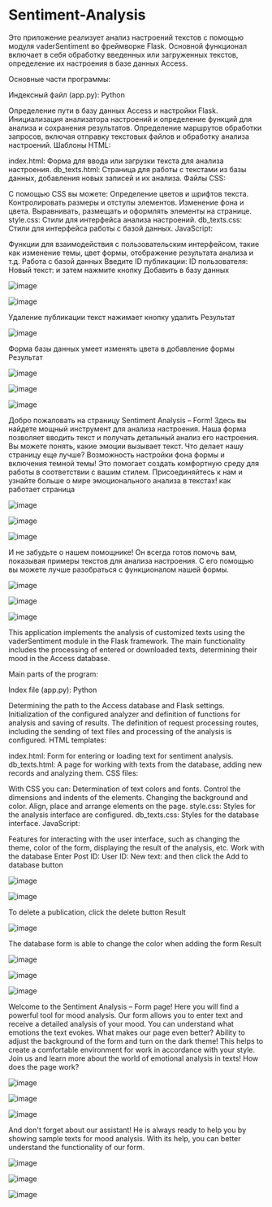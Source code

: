 # Sentiment-Analysis


Это приложение реализует анализ настроений текстов с помощью модуля vaderSentiment во фреймворке Flask. Основной функционал включает в себя обработку введенных или загруженных текстов, определение их настроения в базе данных Access.

Основные части программы:

Индексный файл (app.py):
Python 

Определение пути в базу данных Access и настройки Flask.
Инициализация анализатора настроений и определение функций для анализа и сохранения результатов.
Определение маршрутов обработки запросов, включая отправку текстовых файлов и обработку анализа настроений.
Шаблоны HTML:

index.html: Форма для ввода или загрузки текста для анализа настроения.
db_texts.html: Страница для работы с текстами из базы данных, добавления новых записей и их анализа.
Файлы CSS:

С помощью CSS вы можете:
Определение цветов и шрифтов текста.
Контролировать размеры и отступы элементов.
Изменение фона и цвета.
Выравнивать, размещать и оформлять элементы на странице.
style.css: Стили для интерфейса анализа настроений.
db_texts.css: Стили для интерфейса работы с базой данных.
JavaScript:



Функции для взаимодействия с пользовательским интерфейсом, такие как изменение темы, цвет формы, отображение результата анализа и т.д.
Работа с базой данных
Введите 
ID публикации:
ID пользователя:
Новый текст:
и затем нажмите кнопку Добавить в базу данных

![image](https://github.com/YuraGolinsky/Sentiment-Analysis/assets/134283897/45e5aeec-2415-4ef1-b9a8-90d3791bdaf5)

![image](https://github.com/YuraGolinsky/Sentiment-Analysis/assets/134283897/2e0e085c-e902-4be0-97ea-d1b1fe945167)

Удаление публикации текст нажимает кнопку удалить
Результат

![image](https://github.com/YuraGolinsky/Sentiment-Analysis/assets/134283897/a2b43012-ac8c-427f-b022-d676b02e49e8)

Форма базы данных умеет изменять цвета в добавление формы
Результат

![image](https://github.com/YuraGolinsky/Sentiment-Analysis/assets/134283897/083ad2fa-3605-4b57-be76-90b11275b338)

![image](https://github.com/YuraGolinsky/Sentiment-Analysis/assets/134283897/af5f97a8-0e2a-48b2-ae4f-081cc404e8c4)

![image](https://github.com/YuraGolinsky/Sentiment-Analysis/assets/134283897/04637810-4c07-4845-ae46-a80361cc98ac)


Добро пожаловать на страницу Sentiment Analysis – Form!
Здесь вы найдете мощный инструмент для анализа настроения. Наша форма позволяет вводить текст и получать детальный анализ его настроения. Вы можете понять, какие эмоции вызывает текст.
Что делает нашу страницу еще лучше? Возможность настройки фона формы и включения темной темы! Это помогает создать комфортную среду для работы в соответствии с вашим стилем.
Присоединяйтесь к нам и узнайте больше о мире эмоционального анализа в текстах!
как работает страница

![image](https://github.com/YuraGolinsky/Sentiment-Analysis/assets/134283897/e5425edc-fd35-4c7d-a8b1-86c60e46cfe2)

![image](https://github.com/YuraGolinsky/Sentiment-Analysis/assets/134283897/a505b61e-457b-4564-8676-7a1bfad8b596)

![image](https://github.com/YuraGolinsky/Sentiment-Analysis/assets/134283897/ccb29295-2c20-468d-ad81-e178ee66812c)



И не забудьте о нашем помощнике! Он всегда готов помочь вам, показывая примеры текстов для анализа настроения. С его помощью вы можете лучше разобраться с функционалом нашей формы.

![image](https://github.com/YuraGolinsky/Sentiment-Analysis/assets/134283897/08defc17-27fc-4e11-be3f-6cc641a46c95)

![image](https://github.com/YuraGolinsky/Sentiment-Analysis/assets/134283897/798a6c55-33c2-41d0-b4cd-d21268b8126e)

![image](https://github.com/YuraGolinsky/Sentiment-Analysis/assets/134283897/3943a74d-6621-421b-8d87-3e43a9e56f16)

















This application implements the analysis of customized texts using the vaderSentiment module in the Flask framework. The main functionality includes the processing of entered or downloaded texts, determining their mood in the Access database.

Main parts of the program:

Index file (app.py):
Python 

Determining the path to the Access database and Flask settings.
Initialization of the configured analyzer and definition of functions for analysis and saving of results.
The definition of request processing routes, including the sending of text files and processing of the analysis is configured.
HTML templates:

index.html: Form for entering or loading text for sentiment analysis.
db_texts.html: A page for working with texts from the database, adding new records and analyzing them.
CSS files:

With CSS you can:
Determination of text colors and fonts.
Control the dimensions and indents of the elements.
Changing the background and color.
Align, place and arrange elements on the page.
style.css: Styles for the analysis interface are configured.
db_texts.css: Styles for the database interface.
JavaScript:



Features for interacting with the user interface, such as changing the theme, color of the form, displaying the result of the analysis, etc.
Work with the database
Enter 
Post ID:
User ID:
New text:
and then click the Add to database button

![image](https://github.com/YuraGolinsky/Sentiment-Analysis/assets/134283897/45e5aeec-2415-4ef1-b9a8-90d3791bdaf5)

![image](https://github.com/YuraGolinsky/Sentiment-Analysis/assets/134283897/2e0e085c-e902-4be0-97ea-d1b1fe945167)

To delete a publication, click the delete button
Result

![image](https://github.com/YuraGolinsky/Sentiment-Analysis/assets/134283897/a2b43012-ac8c-427f-b022-d676b02e49e8)

The database form is able to change the color when adding the form
Result

![image](https://github.com/YuraGolinsky/Sentiment-Analysis/assets/134283897/083ad2fa-3605-4b57-be76-90b11275b338)

![image](https://github.com/YuraGolinsky/Sentiment-Analysis/assets/134283897/af5f97a8-0e2a-48b2-ae4f-081cc404e8c4)

![image](https://github.com/YuraGolinsky/Sentiment-Analysis/assets/134283897/04637810-4c07-4845-ae46-a80361cc98ac)


Welcome to the Sentiment Analysis – Form page!
Here you will find a powerful tool for mood analysis. Our form allows you to enter text and receive a detailed analysis of your mood. You can understand what emotions the text evokes.
What makes our page even better? Ability to adjust the background of the form and turn on the dark theme! This helps to create a comfortable environment for work in accordance with your style.
Join us and learn more about the world of emotional analysis in texts!
How does the page work?

![image](https://github.com/YuraGolinsky/Sentiment-Analysis/assets/134283897/e5425edc-fd35-4c7d-a8b1-86c60e46cfe2)

![image](https://github.com/YuraGolinsky/Sentiment-Analysis/assets/134283897/a505b61e-457b-4564-8676-7a1bfad8b596)

![image](https://github.com/YuraGolinsky/Sentiment-Analysis/assets/134283897/ccb29295-2c20-468d-ad81-e178ee66812c)




And don't forget about our assistant! He is always ready to help you by showing sample texts for mood analysis. With its help, you can better understand the functionality of our form.

![image](https://github.com/YuraGolinsky/Sentiment-Analysis/assets/134283897/08defc17-27fc-4e11-be3f-6cc641a46c95)

![image](https://github.com/YuraGolinsky/Sentiment-Analysis/assets/134283897/798a6c55-33c2-41d0-b4cd-d21268b8126e)

![image](https://github.com/YuraGolinsky/Sentiment-Analysis/assets/134283897/3943a74d-6621-421b-8d87-3e43a9e56f16)






